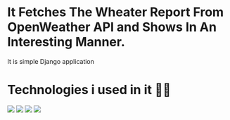 # It Fetches The Wheater Report From OpenWeather API and Shows In An Interesting Manner.
It is simple Django application

# Technologies i used in it 👨‍💻
<img src="https://img.icons8.com/color/48/000000/django.png"/>         <img src="https://img.icons8.com/color/48/000000/bootstrap.png"/>         <img src="https://img.icons8.com/color/48/000000/html-5--v1.png"/>          <img src="https://img.icons8.com/fluency/48/000000/python.png"/>  
